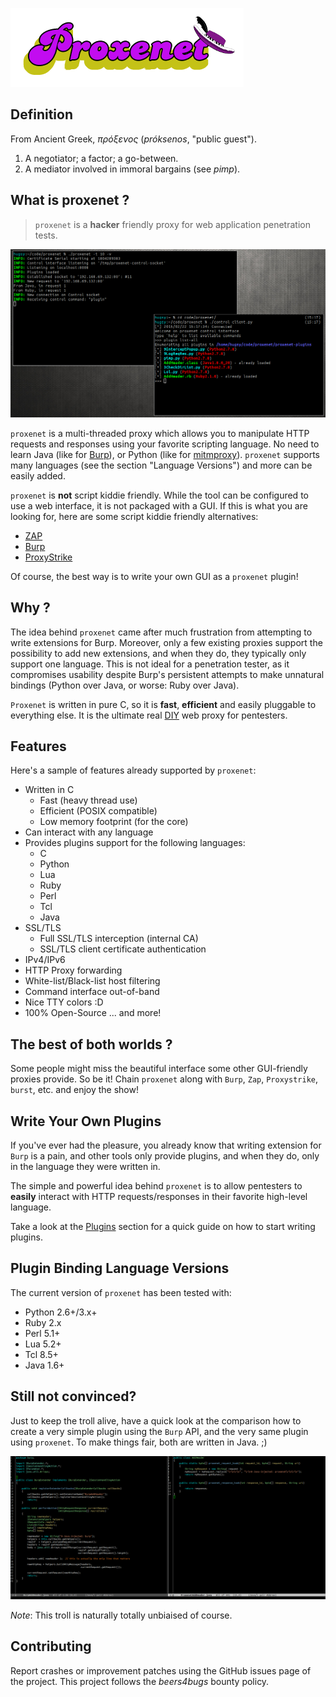 ![logo](img/proxenet-logo.png)

## Definition

From Ancient Greek, *πρόξενος* (*próksenos*, "public guest").

1. A negotiator; a factor; a go-between.
2. A mediator involved in immoral bargains (see *pimp*).


## What is proxenet ?

>
> `proxenet` is a **hacker** friendly proxy for web application
> penetration tests.
>

![capture1](img/proxenet-capture1.png)

`proxenet` is a multi-threaded proxy which allows you to manipulate HTTP
requests and responses using your favorite scripting language. No need to learn
Java (like for [Burp](http://portswigger.net/burp/extender/)), or Python (like
for
[mitmproxy](http://mitmproxy.org/doc/scripting/inlinescripts.html)). `proxenet`
supports many languages (see the section "Language Versions") and more can
be easily added.

`proxenet` is **not** script kiddie friendly. While the tool can be configured
to use a web interface, it is not packaged with a GUI. If this is what you are
looking for, here are some script kiddie friendly alternatives:

- [ZAP](http://owasp.org/index.php/OWASP_Zed_Attack_Proxy_Project)
- [Burp](http://portswigger.net/burp)
- [ProxyStrike](http://www.edge-security.com/proxystrike.php)

Of course, the best way is to write your own GUI as a `proxenet` plugin!


## Why ?
The idea behind `proxenet` came after much frustration from attempting to write
extensions for Burp. Moreover, only a few existing proxies support the
possibility to add new extensions, and when they do, they typically only support one language.
This is not ideal for a penetration tester, as it compromises usability despite Burp's
persistent attempts to make unnatural bindings (Python over Java, or worse: Ruby over Java).

`Proxenet` is written in pure C, so it is **fast**, **efficient** and easily
pluggable to everything else. It is the ultimate real
[DIY](https://en.wikipedia.org/wiki/Do_it_yourself) web proxy for
pentesters.


## Features

Here's a sample of features already supported by `proxenet`:

- Written in C
    - Fast (heavy thread use)
    - Efficient (POSIX compatible)
    - Low memory footprint (for the core)
- Can interact with any language
- Provides plugins support for the following languages:
    - C
    - Python
    - Lua
    - Ruby
    - Perl
    - Tcl
    - Java
- SSL/TLS
    - Full SSL/TLS interception (internal CA)
    - SSL/TLS client certificate authentication
- IPv4/IPv6
- HTTP Proxy forwarding
- White-list/Black-list host filtering
- Command interface out-of-band
- Nice TTY colors :D
- 100% Open-Source
... and more!


## The best of both worlds ?

Some people might miss the beautiful interface some other GUI-friendly proxies
provide. So be it! Chain `proxenet` along with `Burp`, `Zap`, `Proxystrike`,
`burst`, etc. and enjoy the show!


## Write Your Own Plugins

If you've ever had the pleasure, you already know that writing extension for `Burp`
is a pain, and other tools only provide plugins, and when they do, only in the language
they were written in.

The simple and powerful idea behind `proxenet` is to allow pentesters to
**easily** interact with HTTP requests/responses in their favorite high-level language.

Take a look at the [Plugins](plugin) section for a quick guide on how to start
writing plugins.

## Plugin Binding Language Versions

The current version of `proxenet` has been tested with:

- Python 2.6+/3.x+
- Ruby 2.x
- Perl 5.1+
- Lua 5.2+
- Tcl 8.5+
- Java 1.6+


## Still not convinced?

Just to keep the troll alive, have a quick look at the comparison how to create
a very simple plugin using the `Burp` API, and the very same plugin using `proxenet`.
To make things fair, both are written in Java. ;)

![burp-proxenet](img/fun.png)

*Note*: This troll is naturally totally unbiaised of course.


## Contributing

Report crashes or improvement patches using the GitHub issues page of the
project. This project follows the *beers4bugs* bounty policy.
